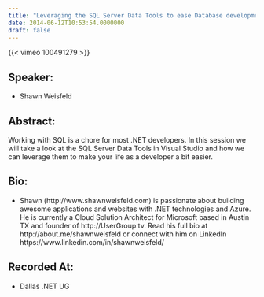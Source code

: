 ```yaml
---
title: "Leveraging the SQL Server Data Tools to ease Database development for the .NET Developer"
date: 2014-06-12T10:53:54.0000000
draft: false
---
```


{{< vimeo 100491279 >}}

## Speaker:

 - Shawn Weisfeld

## Abstract:

<p>Working with SQL is a chore for most .NET developers. In this session we will take a look at the SQL Server Data Tools in Visual Studio and how we can leverage them to make your life as a developer a bit easier.
</p>

## Bio:

 - <p>Shawn (http://www.shawnweisfeld.com) is passionate about building awesome applications and websites with .NET technologies and Azure. He is currently a Cloud Solution Architect for Microsoft based in Austin TX and founder of http://UserGroup.tv. Read his full bio at http://about.me/shawnweisfeld or connect with him on LinkedIn https://www.linkedin.com/in/shawnweisfeld/</p>

## Recorded At:

 - Dallas .NET UG

